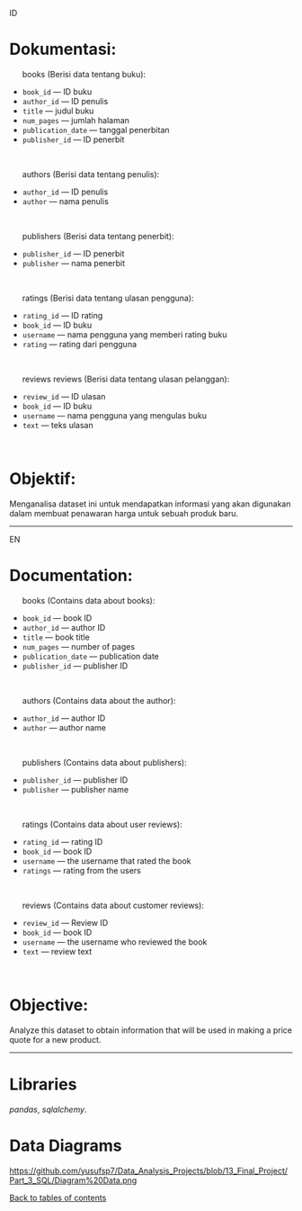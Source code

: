 ID
# Dokumentasi:
&ensp;&thinsp;&ensp;&thinsp; books (Berisi data tentang buku):
   - `book_id` — ID buku
   - `author_id` — ID penulis
   - `title` — judul buku
   - `num_pages` — jumlah halaman
   - `publication_date` — tanggal penerbitan
   - `publisher_id` — ID penerbit
<br>
   
&ensp;&thinsp;&ensp;&thinsp; authors (Berisi data tentang penulis):
   - `author_id` — ID penulis
   - `author` — nama penulis
<br>

&ensp;&thinsp;&ensp;&thinsp; publishers (Berisi data tentang penerbit):
   - `publisher_id` — ID penerbit
   - `publisher` — nama penerbit
<br>

&ensp;&thinsp;&ensp;&thinsp; ratings (Berisi data tentang ulasan pengguna):
   - `rating_id` — ID rating
   - `book_id` — ID buku
   - `username` — nama pengguna yang memberi rating buku
   - `rating` — rating dari pengguna
<br>

&ensp;&thinsp;&ensp;&thinsp; reviews reviews (Berisi data tentang ulasan pelanggan):
   - `review_id` — ID ulasan
   - `book_id` — ID buku
   - `username` — nama pengguna yang mengulas buku
   - `text` — teks ulasan
<br>

# Objektif:
Menganalisa dataset ini untuk mendapatkan informasi yang akan digunakan dalam membuat penawaran harga untuk sebuah produk baru.

-----------------------------------------------
EN
# Documentation:
&ensp;&thinsp;&ensp;&thinsp; books (Contains data about books):
   - `book_id` — book ID
   - `author_id` — author ID
   - `title` — book title
   - `num_pages` — number of pages
   - `publication_date` — publication date
   - `publisher_id` — publisher ID
<br>
   
&ensp;&thinsp;&ensp;&thinsp; authors (Contains data about the author):
   - `author_id` — author ID
   - `author` — author name
<br>

&ensp;&thinsp;&ensp;&thinsp; publishers (Contains data about publishers):
   - `publisher_id` — publisher ID
   - `publisher` — publisher name
<br>

&ensp;&thinsp;&ensp;&thinsp; ratings (Contains data about user reviews):
   - `rating_id` — rating ID
   - `book_id` — book ID
   - `username` — the username that rated the book
   - `ratings` — rating from the users
<br>

&ensp;&thinsp;&ensp;&thinsp; reviews (Contains data about customer reviews):
   - `review_id` — Review ID
   - `book_id` — book ID
   - `username` — the username who reviewed the book
   - `text` — review text
<br>

# Objective:
Analyze this dataset to obtain information that will be used in making a price quote for a new product.

-----------------------------------------------

# Libraries
*pandas*,
*sqlalchemy*.

# Data Diagrams
https://github.com/yusufsp7/Data_Analysis_Projects/blob/13_Final_Project/Part_3_SQL/Diagram%20Data.png

[Back to tables of contents](https://github.com/yusufsp7/Data_Analysis_Projects/tree/Tables_of_Contents)
